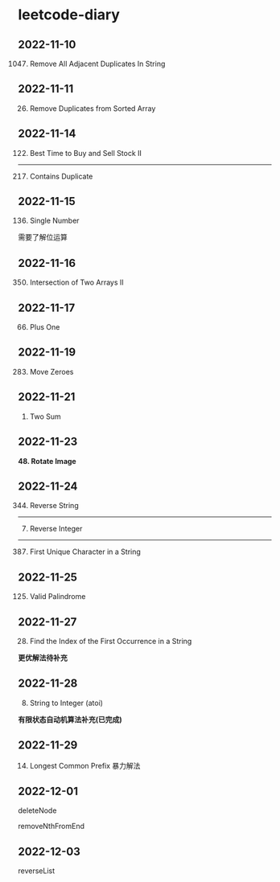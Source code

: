 # leetcode-diary

## 2022-11-10

1047. Remove All Adjacent Duplicates In String

## 2022-11-11

26. Remove Duplicates from Sorted Array

## 2022-11-14

122. Best Time to Buy and Sell Stock II

---

217. Contains Duplicate

## 2022-11-15

136. Single Number

需要了解位运算

## 2022-11-16

350. Intersection of Two Arrays II

## 2022-11-17

66. Plus One

## 2022-11-19

283. Move Zeroes

## 2022-11-21

1. Two Sum

## 2022-11-23

**48. Rotate Image**

## 2022-11-24

344. Reverse String

---

7. Reverse Integer

---

387. First Unique Character in a String

## 2022-11-25

125. Valid Palindrome

## 2022-11-27

28. Find the Index of the First Occurrence in a String

**更优解法待补充**

## 2022-11-28

8. String to Integer (atoi)

**有限状态自动机算法补充(已完成)**

## 2022-11-29

14. Longest Common Prefix
    暴力解法

## 2022-12-01

deleteNode

removeNthFromEnd

## 2022-12-03

reverseList
